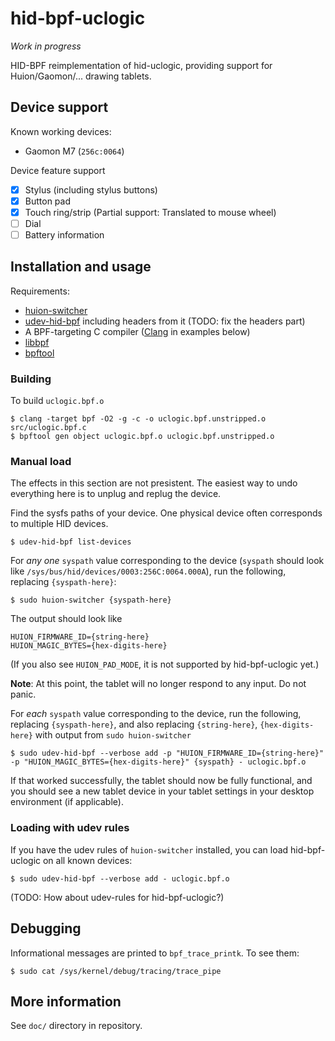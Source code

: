 # hid-bpf-uclogic

*Work in progress*

HID-BPF reimplementation of hid-uclogic, providing support for Huion/Gaomon/... drawing tablets.

## Device support

Known working devices:

- Gaomon M7 (`256c:0064`)

Device feature support

- [X] Stylus (including stylus buttons)
- [X] Button pad
- [X] Touch ring/strip (Partial support: Translated to mouse wheel)
- [ ] Dial
- [ ] Battery information

## Installation and usage

Requirements:

- [huion-switcher]
- [udev-hid-bpf] including headers from it (TODO: fix the headers part)
- A BPF-targeting C compiler ([Clang] in examples below)
- [libbpf]
- [bpftool]

[huion-switcher]: https://github.com/whot/huion-switcher
[udev-hid-bpf]: https://gitlab.freedesktop.org/libevdev/udev-hid-bpf
[Clang]: https://clang.llvm.org
[libbpf]: https://libbpf.readthedocs.io/en/latest/api.html
[bpftool]: https://bpftool.dev

### Building

To build `uclogic.bpf.o`

```console
$ clang -target bpf -O2 -g -c -o uclogic.bpf.unstripped.o src/uclogic.bpf.c
$ bpftool gen object uclogic.bpf.o uclogic.bpf.unstripped.o
```

### Manual load

The effects in this section are not presistent. The easiest way to undo everything here is to unplug and replug the device.

Find the sysfs paths of your device. One physical device often corresponds to multiple HID devices.

```console
$ udev-hid-bpf list-devices
```

For *any one* `syspath` value corresponding to the device (`syspath` should look like `/sys/bus/hid/devices/0003:256C:0064.000A`), run the following, replacing `{syspath-here}`:

```console
$ sudo huion-switcher {syspath-here}
```

The output should look like

```
HUION_FIRMWARE_ID={string-here}
HUION_MAGIC_BYTES={hex-digits-here}
```

(If you also see `HUION_PAD_MODE`, it is not supported by hid-bpf-uclogic yet.)

**Note**: At this point, the tablet will no longer respond to any input. Do not panic.

For *each* `syspath` value corresponding to the device, run the following, replacing `{syspath-here}`, and also replacing `{string-here}`, `{hex-digits-here}` with output from `sudo huion-switcher`

```console
$ sudo udev-hid-bpf --verbose add -p "HUION_FIRMWARE_ID={string-here}" -p "HUION_MAGIC_BYTES={hex-digits-here}" {syspath} - uclogic.bpf.o
```

If that worked successfully, the tablet should now be fully functional, and you should see a new tablet device in your tablet settings in your desktop environment (if applicable).

### Loading with udev rules

If you have the udev rules of `huion-switcher` installed, you can load hid-bpf-uclogic on all known devices:

```console
$ sudo udev-hid-bpf --verbose add - uclogic.bpf.o
```

(TODO: How about udev-rules for hid-bpf-uclogic?)

## Debugging

Informational messages are printed to `bpf_trace_printk`. To see them:

```console
$ sudo cat /sys/kernel/debug/tracing/trace_pipe
```

## More information

See `doc/` directory in repository.
